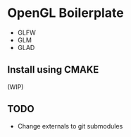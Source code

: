 # OpenGL Boilerplate
* GLFW
* GLM
* GLAD

## Install using CMAKE

(WIP)

## TODO
* Change externals to git submodules